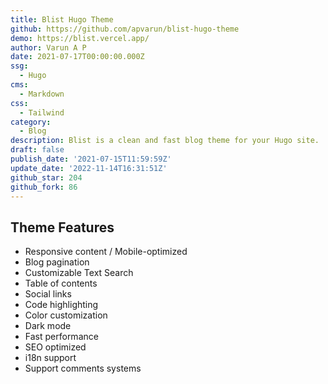 ```yaml
---
title: Blist Hugo Theme
github: https://github.com/apvarun/blist-hugo-theme
demo: https://blist.vercel.app/
author: Varun A P
date: 2021-07-17T00:00:00.000Z
ssg:
  - Hugo
cms:
  - Markdown
css:
  - Tailwind
category:
  - Blog
description: Blist is a clean and fast blog theme for your Hugo site.
draft: false
publish_date: '2021-07-15T11:59:59Z'
update_date: '2022-11-14T16:31:51Z'
github_star: 204
github_fork: 86
---
```

## Theme Features
- Responsive content / Mobile-optimized
- Blog pagination
- Customizable Text Search
- Table of contents
- Social links
- Code highlighting
- Color customization
- Dark mode
- Fast performance
- SEO optimized
- i18n support
- Support comments systems